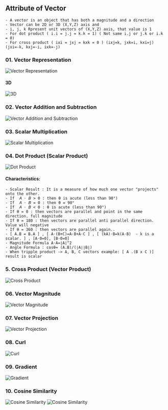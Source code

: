 ## Attribute of Vector
```
- A vector is an object that has both a magnitude and a direction
- Vector can be 2D or 3D (X,Y,Z) axis and 
- i, j, k Rpresent unit vectors of (X,Y,Z) axis, that value is 1
- For dot product ( i.i = j.j = k.k = 1) ( Not same i.j or j.k or i.k = 0)
- For cross product ( ixi = jxj = kxk = 0 ) (ixj=k, jxk=i, kxi=j) (jxi=-k, kxj=-i, ixk=-j)
```
### 01. Vector Representation
![Vector Representation](https://github.com/samratpro/Python_Notes/blob/master/03.%20DS%20and%20ML/01.%20Math/00.%20Img/01.%20vector/01.%20vector_representation.png)
#### 3D
![3D](https://github.com/samratpro/Python_Notes/blob/master/03.%20DS%20and%20ML/01.%20Math/00.%20Img/01.%20vector/00.%203d%20vector.png)

### 02. Vector Addition and Subtraction
![Vector Addition and Subtraction](https://github.com/samratpro/Python_Notes/blob/master/03.%20DS%20and%20ML/01.%20Math/00.%20Img/01.%20vector/02.%20Vector%20Addition%20and%20Subtraction.png)

### 03. Scalar Multiplication
![Scalar Multiplication](https://github.com/samratpro/Python_Notes/blob/master/03.%20DS%20and%20ML/01.%20Math/00.%20Img/01.%20vector/3.%20Scalar%20Multiplication.png)

### 04. Dot Product (Scalar Product)
![Dot Product](https://github.com/samratpro/Python_Notes/blob/master/03.%20DS%20and%20ML/01.%20Math/00.%20Img/01.%20vector/4.%20Dot%20Product%20-%20Scalar%20Product.png)
#### Characteristics:
```
- Scalar Result : It is a measure of how much one vector "projects" onto the other.
- If  𝐴 ⋅ 𝐵 > 0 : then θ is acute (less than 90°)
- If  𝐴 ⋅ 𝐵 = 0 : then θ = 90°
- If  𝐴 ⋅ 𝐵 < 0 : θ is acute (less than 90°)
- If θ = 0 : then vectors are parallel and point in the same direction. full magnitude
- If θ = 180 : then vectors are parallel anti parallel direction. Value will negative
- If θ = 360 : then vectors are parallel again..
- [ A.B = B.A ] , [ A⋅(B+C)=A⋅B+A⋅C ] , [ (kA)⋅B=k(A⋅B)  - k is a scalar. ] , [A⋅0=0], [B⋅0=0]
- Magnitude Formula A⋅A=∣A∣^2
- Angle Formula : cosθ= (A.B)/(∣A∣∣B∣)
- When tripple product -> A, B, C vectors example: [ A .(B x C )] result is scalar
``` 

### 5. Cross Product (Vector Product)
![Cross Product](https://github.com/samratpro/Python_Notes/blob/master/03.%20DS%20and%20ML/01.%20Math/00.%20Img/01.%20vector/5.%20Cross%20Product.png)

### 06. Vector Magnitude
![Vector Magnitude](https://github.com/samratpro/Python_Notes/blob/master/03.%20DS%20and%20ML/01.%20Math/00.%20Img/01.%20vector/6.%20Vector%20Magnitude.png)

### 07. Vector Projection
![Vector Projection](https://github.com/samratpro/Python_Notes/blob/master/03.%20DS%20and%20ML/01.%20Math/00.%20Img/01.%20vector/7.%20Vector%20Projection.png)

### 08. Curl
![Curl](https://github.com/samratpro/Python_Notes/blob/master/03.%20DS%20and%20ML/01.%20Math/00.%20Img/01.%20vector/8.%20Curl.png)

### 09. Gradient
![Gradient](https://github.com/samratpro/Python_Notes/blob/master/03.%20DS%20and%20ML/01.%20Math/00.%20Img/01.%20vector/9.%20Gradient.png)

### 10. Cosine Similarity
![Cosine Similarity](https://github.com/samratpro/Python_Notes/blob/master/03.%20DS%20and%20ML/01.%20Math/00.%20Img/01.%20vector/10.%20cosine%202.png)
![Cosine Similarity](https://github.com/samratpro/Python_Notes/blob/master/03.%20DS%20and%20ML/01.%20Math/00.%20Img/01.%20vector/10.%20cosine%201.png)
